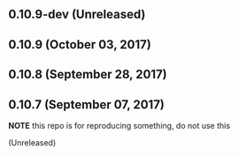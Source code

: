 ## 0.10.9-dev (Unreleased)
## 0.10.9 (October 03, 2017)

## 0.10.8 (September 28, 2017)

## 0.10.7 (September 07, 2017)

**NOTE** this repo is for reproducing something, do not use this


(Unreleased)
